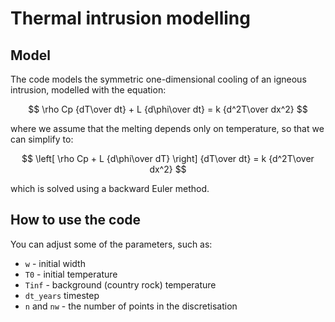 # Thermal intrusion modelling

## Model

The code models the symmetric one-dimensional cooling of an igneous intrusion, modelled with the equation:

$$ \rho Cp {dT\over dt} + L {d\phi\over dt} = k {d^2T\over dx^2} $$

where we assume that the melting depends only on temperature, so that we can simplify to:

$$ \left[ \rho Cp + L {d\phi\over dT} \right] {dT\over dt} =  k {d^2T\over dx^2} $$

which is solved using a backward Euler method.

## How to use the code

You can adjust some of the parameters, such as:

* `w` - initial width
* `T0` - initial temperature
* `Tinf` - background (country rock) temperature
* `dt_years` timestep
* `n` and `nw` - the number of points in the discretisation 


